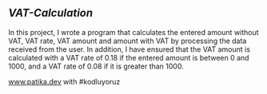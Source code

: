 ***VAT-Calculation***
---------------------
In this project, I wrote a program that calculates the entered amount without VAT, VAT rate, VAT amount and amount with VAT by processing the data received from the user. In addition, I have ensured that the VAT amount is calculated with a VAT rate of 0.18 if the entered amount is between 0 and 1000, and a VAT rate of 0.08 if it is greater than 1000.

www.patika.dev with #kodluyoruz

